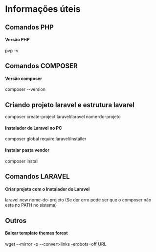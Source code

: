 # Informações úteis

## Comandos PHP
#### Versão PHP
pvp -v

## Comandos COMPOSER
#### Versão composer
composer --version
## Criando projeto laravel e estrutura lavarel
composer create-project laravel/laravel nome-do-projeto
#### Instalador de Laravel no PC
composer global require laravel/installer
#### Instalar pasta vendor
composer install

## Comandos LARAVEL
#### Criar projeto com o Instalador do Laravel
laravel new nome-do-projeto
(Se der erro pode ser que o composer não esta no PATH no sistema)

## Outros
#### Baixar template themes forest
wget --mirror -p --convert-links -erobots=off URL
